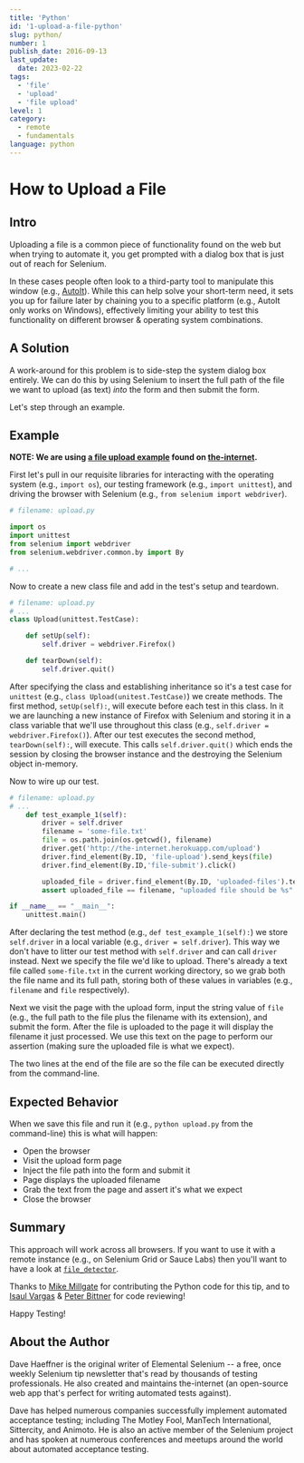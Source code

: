 ```yaml
---
title: 'Python'
id: '1-upload-a-file-python'
slug: python/
number: 1
publish_date: 2016-09-13
last_update:
  date: 2023-02-22
tags:
  - 'file'
  - 'upload'
  - 'file upload'
level: 1
category:
  - remote
  - fundamentals
language: python
---
```


# How to Upload a File

## Intro

Uploading a file is a common piece of functionality found on the web but when trying to automate it, you get prompted with a dialog box that is just out of reach for Selenium.

In these cases people often look to a third-party tool to manipulate this window (e.g., [AutoIt](http://www.toolsqa.com/selenium-webdriver/autoit-selenium-webdriver/)). While this can help solve your short-term need, it sets you up for failure later by chaining you to a specific platform (e.g., AutoIt only works on Windows), effectively limiting your ability to test this functionality on different browser & operating system combinations.


## A Solution

A work-around for this problem is to side-step the system dialog box entirely. We can do this by using Selenium to insert the full path of the file we want to upload (as text) _into_ the form and then submit the form.

Let's step through an example.

## Example

__NOTE: We are using [a file upload example](http://the-internet.herokuapp.com/upload) found on [the-internet](https://github.com/tourdedave/the-internet).__

First let's pull in our requisite libraries for interacting with the operating system (e.g., `import os`), our testing framework (e.g., `import unittest`), and driving the browser with Selenium (e.g., `from selenium import webdriver`).

```python
# filename: upload.py

import os
import unittest
from selenium import webdriver
from selenium.webdriver.common.by import By

# ...
```

Now to create a new class file and add in the test's setup and teardown.

```python
# filename: upload.py
# ...
class Upload(unittest.TestCase):

    def setUp(self):
        self.driver = webdriver.Firefox()

    def tearDown(self):
        self.driver.quit()
```

After specifying the class and establishing inheritance so it's a test case for `unittest` (e.g., `class Upload(unitest.TestCase)`) we create methods. The first method, `setUp(self):`, will execute before each test in this class. In it we are launching a new instance of Firefox with Selenium and storing it in a class variable that we'll use throughout this class (e.g., `self.driver = webdriver.Firefox()`). After our test executes the second method, `tearDown(self):`, will execute. This calls `self.driver.quit()` which ends the session by closing the browser instance and the destroying the Selenium object in-memory.

Now to wire up our test.

```python
# filename: upload.py
# ...
    def test_example_1(self):
        driver = self.driver
        filename = 'some-file.txt'
        file = os.path.join(os.getcwd(), filename)
        driver.get('http://the-internet.herokuapp.com/upload')
        driver.find_element(By.ID, 'file-upload').send_keys(file)
        driver.find_element(By.ID,'file-submit').click()

        uploaded_file = driver.find_element(By.ID, 'uploaded-files').text
        assert uploaded_file == filename, "uploaded file should be %s" % filename

if __name__ == "__main__":
    unittest.main()
```

After declaring the test method (e.g., `def test_example_1(self):`) we store `self.driver` in a local variable (e.g., `driver = self.driver`). This way we don't have to litter our test method with `self.driver` and can call `driver` instead. Next we specify the file we'd like to upload. There's already a text file called `some-file.txt` in the current working directory, so we grab both the file name and its full path, storing both of these values in variables (e.g., `filename` and `file` respectively).

Next we visit the page with the upload form, input the string value of `file` (e.g., the full path to the file plus the filename with its extension), and submit the form. After the file is uploaded to the page it will display the filename it just processed. We use this text on the page to perform our assertion (making sure the uploaded file is what we expect).

The two lines at the end of the file are so the file can be executed directly from the command-line.

## Expected Behavior

When we save this file and run it (e.g., `python upload.py` from the command-line) this is what will happen:

+ Open the browser
+ Visit the upload form page
+ Inject the file path into the form and submit it
+ Page displays the uploaded filename
+ Grab the text from the page and assert it's what we expect
+ Close the browser

## Summary

This approach will work across all browsers. If you want to use it with a remote instance (e.g., on Selenium Grid or Sauce Labs) then you'll want to have a look at [`file_detector`](http://seleniumhq.github.io/selenium/docs/api/py/webdriver_remote/selenium.webdriver.remote.webdriver.html?highlight=detect#selenium.webdriver.remote.webdriver.WebDriver.file_detector).

Thanks to [Mike Millgate](https://github.com/trabulmonkee) for contributing the Python code for this tip, and to [Isaul Vargas](https://github.com/Dude-X) & [Peter Bittner](https://github.com/bittner) for code reviewing!

Happy Testing!

## About the Author

Dave Haeffner is the original writer of Elemental Selenium -- a free, once weekly Selenium tip newsletter that's read by thousands of testing professionals. He also created and maintains the-internet (an open-source web app that's perfect for writing automated tests against).

Dave has helped numerous companies successfully implement automated acceptance testing; including The Motley Fool, ManTech International, Sittercity, and Animoto. He is also an active member of the Selenium project and has spoken at numerous conferences and meetups around the world about automated acceptance testing.

